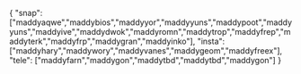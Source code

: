 { "snap": ["maddyaqwe","maddybios","maddyyor","maddyyuns","maddypoot","maddyyuns","maddyive","maddydwok","maddyromn","maddytrop","maddyfrep","maddyterk","maddyfrp","maddygran","maddyinko"], "insta": ["maddyhary","maddywory","maddyvanes","maddygeom","maddyfreex"], "tele": ["maddyfarn","maddygon","maddytbd","maddytbd","maddygon"] }
